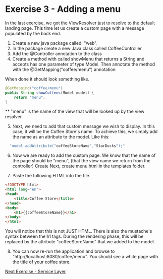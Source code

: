 # Exercise 3 - Adding a menu

In the last exercise, we got the ViewResolver just to resolve to the default landing page. This time let us create a custom page with a message populated by the back end.

1. Create a new java package called: "web".
2. In the package create a new Java class called CoffeeController
3. Add the @Controller annotation to the class
4. Create a method with called showMenu that returns a String and accepts has one parameter of type Model.
Then annotate the method with the @GetMapping("coffee/menu") annotation

When done it should look something like.
```java
@GetMapping("coffee/menu") 
public String showCoffees(Model model) {
    return "menu"; 
}
```
**  "menu" is the name of the view that will be looked up by the view resolver.

5. Next, we need to add that custom message we wish to display. In this case, it will be the Coffee Store's name. 
To achieve this, we simply add the name as an attribute to the model. Like this:
```java
  "model.addAttribute("coffeeStoreName","StarDucks");"
```

6. Now we are ready to add the custom page.
We know that the name of the page should be "menu", (that the view name we return from the controller)  Create Next, create menu.html in the templates folder.

7. Paste the following HTML into the file.

```html
<!DOCTYPE html>
<html lang="en">
<head>
    <title>Coffee Store</title>
</head>
<body>
    <h1>{{coffeeStoreName}}</h1>
</body>
</html>
```
You will notice that this is not JUST HTML. There is also the mustache's syntax between the h1 tags. During the rendering phase, this will be replaced by the attribute "coffeeStoreName" that we added to the model. 

8. You can now re-run the application and browse to "http://localhost:8080/coffee/menu".  You should see a white page with the title of your coffee store.


[Next Exercise - Service Layer](../master/documents/exercise4.md)